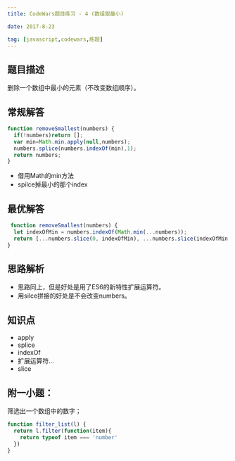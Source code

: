 ```yaml
---
title: CodeWars题目练习 - 4 (数组取最小)

date: 2017-8-23

tag: [javascript,codewars,练题]
---
```


## 题目描述

删除一个数组中最小的元素（不改变数组顺序）。

## 常规解答

```javascript
function removeSmallest(numbers) {
  if(!numbers)return [];
  var min=Math.min.apply(null,numbers);
  numbers.splice(numbers.indexOf(min),1);
  return numbers;
}
```

- 借用Math的min方法
- spilce掉最小的那个index

## 最优解答

```javascript
 function removeSmallest(numbers) {
  let indexOfMin = numbers.indexOf(Math.min(...numbers));
  return [...numbers.slice(0, indexOfMin), ...numbers.slice(indexOfMin + 1)];
}
```

## 思路解析

- 思路同上，但是好处是用了ES6的新特性扩展运算符。
- 用silce拼接的好处是不会改变numbers。

## 知识点

- apply
- splice
- indexOf
- 扩展运算符...
- slice

## 附一小题：

筛选出一个数组中的数字；

```javascript
function filter_list(l) { 
  return l.filter(function(item){
    return typeof item === 'number'
  })
}
```

